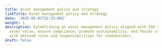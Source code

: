 ```yaml
---
title: Asset management policy and strategy
linkTitle: Asset management policy and strategy
date: '2025-05-01T22:33:00Z'
weight: 1
description: Establishing an asset management policy aligned with ISO 55001 to optimize
  asset value, ensure compliance, promote sustainability, and foster continuous improvement,
  with defined roles and responsibilities for stakeholders.
draft: false
---
```



<!-- Unsupported block type: unsupported -->